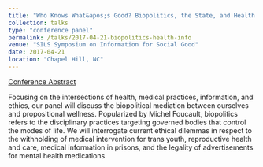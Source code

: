 ```yaml
---
title: "Who Knows What&apos;s Good? Biopolitics, the State, and Health Information Access"
collection: talks
type: "conference panel"
permalink: /talks/2017-04-21-biopolitics-health-info
venue: "SILS Symposium on Information for Social Good"
date: 2017-04-21
location: "Chapel Hill, NC"
---
```


[Conference Abstract](http://info4socialgood.web.unc.edu/schedule/)

Focusing on the intersections of health, medical practices, information, and ethics, our panel will discuss the biopolitical mediation between ourselves and propositional wellness. Popularized by Michel Foucault, biopolitics refers to the disciplinary practices targeting governed bodies that control the modes of life. We will interrogate current ethical dilemmas in respect to the withholding of medical intervention for trans youth, reproductive health and care, medical information in prisons, and the legality of advertisements for mental health medications.
